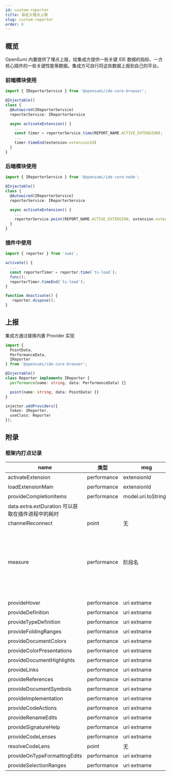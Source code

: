 ```yaml
---
id: custom-reporter
title: 自定义埋点上报
slug: custom-reporter
order: 6
---
```


## 概览

OpenSumi 内置提供了埋点上报，给集成方提供一些关键 IDE 数据的指标、一方核心插件的一些关键性能等数据。集成方可自行将这些数据上报到自己的平台。

### 前端模块使用

```typescript
import { IReporterService } from '@opensumi/ide-core-browser';

@Injectable()
class {
  @Autowired(IReporterService)
  reporterService: IReporterService

  async activateExtension() {
    ...
    const timer = reporterService.time(REPORT_NAME.ACTIVE_EXTENSION);
    ...
    timer.timeEnd(extension.extensionId)
  }
}
```

### 后端模块使用

```typescript
import { IReporterService } from '@opensumi/ide-core-node';

@Injectable()
class {
  @Autowired(IReporterService)
  reporterService: IReporterService

  async activateExtension() {
    ...
    reporterService.point(REPORT_NAME.ACTIVE_EXTENSION, extension.extensionId);
  }
}
```

### 插件中使用

```typescript
import { reporter } from 'sumi';

activate() {
  ...
  const reporterTimer = reporter.time(`ts-load`);
  func();
  reporterTimer.timeEnd(`ts-load`);
}

function deactivate() {
   reporter.dispose();
}
```

## 上报

集成方通过替换内置 Provider 实现

```typescript
import {
  PointData,
  PerformanceData,
  IReporter
} from '@opensumi/ide-core-browser';

@Injectable()
class Reporter implements IReporter {
  performance(name: string, data: PerformanceData) {}

  point(name: string, data: PointData) {}
}

injector.addProviders({
  token: IReporter,
  useClass: Reporter
});
```

## 附录

### 框架内打点记录

| name                                              | 类型        | msg                  | 备注                                                                                                                                                                                                                                                                                                                                    |
| ------------------------------------------------- | ----------- | -------------------- | --------------------------------------------------------------------------------------------------------------------------------------------------------------------------------------------------------------------------------------------------------------------------------------------------------------------------------------- |
| activateExtension                                 | performance | extensionId          | 插件激活时间埋点                                                                                                                                                                                                                                                                                                                        |
| loadExtensionMain                                 | performance | extensionId          | 加载插件 main js 时间埋点                                                                                                                                                                                                                                                                                                               |
| provideCompletionItems                            | performance | model.uri.toString() | 获取 completion 时间埋点                                                                                                                                                                                                                                                                                                                |
| data.extra.extDuration 可以获取在插件进程中的耗时 |
| channelReconnect                                  | point       | 无                   | 重连埋点                                                                                                                                                                                                                                                                                                                                |
| measure                                           | performance | 阶段名               | 启动各个阶段生命周期执行的时间，其中 msg 格式主要包括：1. 各模块生命周期时长: ${ModuleConstructName}.(initialize &#124; onStart &#124; onDidStart) 2. 所有模块生命周期时长：Contributions.(initialize &#124; onStart &#124; start)3. 框架状态ready耗时：Framework.ready 4. 各个类内方法执行的时长：${ClassConstructName}.\${methodName} |
|                                                   |
| provideHover                                      | performance | uri extname          | 调用耗时埋点                                                                                                                                                                                                                                                                                                                            |
| provideDefinition                                 | performance | uri extname          | 调用耗时埋点                                                                                                                                                                                                                                                                                                                            |
| provideTypeDefinition                             | performance | uri extname          | 调用耗时埋点                                                                                                                                                                                                                                                                                                                            |
| provideFoldingRanges                              | performance | uri extname          | 调用耗时埋点                                                                                                                                                                                                                                                                                                                            |
| provideDocumentColors                             | performance | uri extname          | 调用耗时埋点                                                                                                                                                                                                                                                                                                                            |
| provideColorPresentations                         | performance | uri extname          | 调用耗时埋点                                                                                                                                                                                                                                                                                                                            |
| provideDocumentHighlights                         | performance | uri extname          | 调用耗时埋点                                                                                                                                                                                                                                                                                                                            |
| provideLinks                                      | performance | uri extname          | 调用耗时埋点                                                                                                                                                                                                                                                                                                                            |
| provideReferences                                 | performance | uri extname          | 调用耗时埋点                                                                                                                                                                                                                                                                                                                            |
| provideDocumentSymbols                            | performance | uri extname          | 调用耗时埋点                                                                                                                                                                                                                                                                                                                            |
| provideImplementation                             | performance | uri extname          | 调用耗时埋点                                                                                                                                                                                                                                                                                                                            |
| provideCodeActions                                | performance | uri extname          | 调用耗时埋点                                                                                                                                                                                                                                                                                                                            |
| provideRenameEdits                                | performance | uri extname          | 调用耗时埋点                                                                                                                                                                                                                                                                                                                            |
| provideSignatureHelp                              | performance | uri extname          | 调用耗时埋点                                                                                                                                                                                                                                                                                                                            |
| provideCodeLenses                                 | performance | uri extname          | 调用耗时埋点                                                                                                                                                                                                                                                                                                                            |
| resolveCodeLens                                   | point       | 无                   | 调用次数                                                                                                                                                                                                                                                                                                                                |
| provideOnTypeFormattingEdits                      | performance | uri extname          | 调用耗时埋点                                                                                                                                                                                                                                                                                                                            |
| provideSelectionRanges                            | performance | uri extname          | 调用耗时埋点                                                                                                                                                                                                                                                                                                                            |
